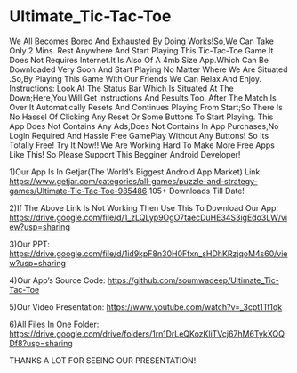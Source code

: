 # Ultimate_Tic-Tac-Toe
We All Becomes Bored And Exhausted By Doing Works!So,We Can Take Only 2 Mins. Rest Anywhere And Start Playing This Tic-Tac-Toe Game.It Does Not Requires Internet.It Is Also Of A 4mb Size App.Which Can Be Downloaded Very Soon And Start Playing No Matter Where We Are Situated .So,By Playing This Game With Our Friends We Can Relax And Enjoy.
Instructions:
Look At The Status Bar Which Is Situated At The Down;Here,You Will Get Instructions And Results Too.
After The Match Is Over It Automatically Resets And Continues Playing From Start;So There Is No Hassel Of Clicking Any Reset Or Some Buttons To Start Playing.
This App Does Not Contains Any Ads,Does Not Contains In App Purchases,No Login Required And Hassle Free GamePlay Without Any Buttons!
So Its Totally Free!
Try It Now!!
We Are Working Hard To Make More Free Apps Like This!
So Please Support This Begginer Android Developer!

1)Our App Is In Getjar(The World’s Biggest Android App Market)
Link:
https://www.getjar.com/categories/all-games/puzzle-and-strategy-games/Ultimate-Tic-Tac-Toe-985486
105+ Downloads Till Date!

2)If The Above Link Is Not Working Then Use This To Download Our App:
https://drive.google.com/file/d/1_zLQLyp9OgO7taecDuHE34S3igEdo3LW/view?usp=sharing

3)Our PPT:
https://drive.google.com/file/d/1id9kpF8n30H0Ffxn_sHDhKRzjqoM4s60/view?usp=sharing

4)Our App’s Source Code:
https://github.com/soumwadeep/Ultimate_Tic-Tac-Toe

5)Our Video Presentation:
https://www.youtube.com/watch?v=_3cpt1Tt1qk

6)All Files In One Folder:
https://drive.google.com/drive/folders/1rn1DrLeQKozKliTVcj67hM6TykXQQDf8?usp=sharing

THANKS A LOT FOR SEEING OUR PRESENTATION!

